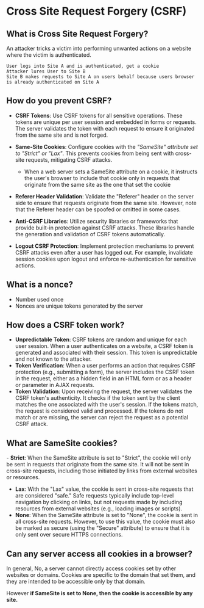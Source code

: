 # Cross Site Request Forgery (CSRF)

## What is Cross Site Request Forgery? 

An attacker tricks a victim into performing unwanted actions on a website where the victim is authenticated. 
```
User logs into Site A and is authenticated, get a cookie 
Attacker lures User to Site B 
Site B makes requests to Site A on users behalf because users browser is already authenticated on Site A
```
## How do you prevent CSRF? 
- **CSRF Tokens**: Use CSRF tokens for all sensitive operations. These tokens are unique per user session and embedded in forms or requests. The server validates the token with each request to ensure it originated from the same site and is not forged.

- **Same-Site Cookies**: Configure cookies with the _"SameSite" attribute set to "Strict" or "Lax"_. This prevents cookies from being sent with cross-site requests, mitigating CSRF attacks.
  - When a web server sets a SameSite attribute on a cookie, it instructs the user's browser to include that cookie only in requests that originate from the same site as the one that set the cookie

- **Referer Header Validation**: Validate the "Referer" header on the server side to ensure that requests originate from the same site. However, note that the Referer header can be spoofed or omitted in some cases.

- **Anti-CSRF Libraries**: Utilize security libraries or frameworks that provide built-in protection against CSRF attacks. These libraries handle the generation and validation of CSRF tokens automatically.

- **Logout CSRF Protection**: Implement protection mechanisms to prevent CSRF attacks even after a user has logged out. For example, invalidate session cookies upon logout and enforce re-authentication for sensitive actions.

## What is a nonce?
- Number used once
- Nonces are unique tokens generated by the server


## How does a CSRF token work?

- **Unpredictable Token**: CSRF tokens are random and unique for each user session. When a user authenticates on a website, a CSRF token is generated and associated with their session. This token is unpredictable and not known to the attacker.
- **Token Verification**: When a user performs an action that requires CSRF protection (e.g., submitting a form), the server includes the CSRF token in the request, either as a hidden field in an HTML form or as a header or parameter in AJAX requests.
- **Token Validation**: Upon receiving the request, the server validates the CSRF token's authenticity. It checks if the token sent by the client matches the one associated with the user's session. If the tokens match, the request is considered valid and processed. If the tokens do not match or are missing, the server can reject the request as a potential CSRF attack.

## What are SameSite cookies?

​​- **Strict**: When the SameSite attribute is set to "Strict", the cookie will only be sent in requests that originate from the same site. It will not be sent in cross-site requests, including those initiated by links from external websites or resources.
- **Lax**: With the "Lax" value, the cookie is sent in cross-site requests that are considered "safe." Safe requests typically include top-level navigation by clicking on links, but not requests made by including resources from external websites (e.g., loading images or scripts).
- **None**: When the SameSite attribute is set to "None", the cookie is sent in all cross-site requests. However, to use this value, the cookie must also be marked as secure (using the "Secure" attribute) to ensure that it is only sent over secure HTTPS connections.

## Can any server access all cookies in a browser?
In general, No, a server cannot directly access cookies set by other websites or domains. Cookies are specific to the domain that set them, and they are intended to be accessible only by that domain.

However **if SameSite is set to None, then the cookie is accessible by any site.** 
